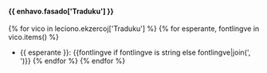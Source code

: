 #### {{ enhavo.fasado['Traduku'] }}

{% for vico in leciono.ekzercoj['Traduku'] %}
  {% for esperante, fontlingve in vico.items() %}
- {{ esperante }}: {{fontlingve if fontlingve is string else fontlingve|join(', ')}}
  {% endfor %}
{% endfor %}
